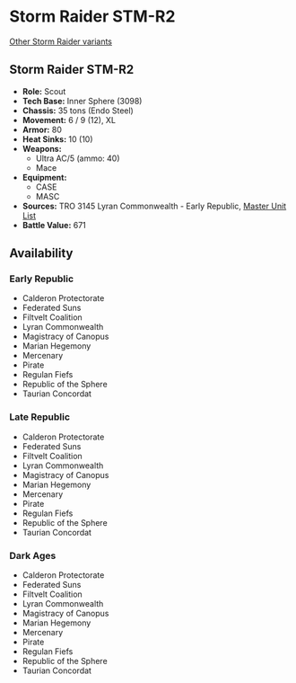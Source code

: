 # Storm Raider STM-R2

[Other Storm Raider variants](../storm_raider.md)

## Storm Raider STM-R2
- **Role:** Scout
- **Tech Base:** Inner Sphere (3098)
- **Chassis:** 35 tons (Endo Steel)
- **Movement:** 6 / 9 (12), XL
- **Armor:** 80
- **Heat Sinks:** 10 (10)
- **Weapons:**
  - Ultra AC/5 (ammo: 40)
  - Mace
- **Equipment:**
  - CASE
  - MASC
- **Sources:** TRO 3145 Lyran Commonwealth - Early Republic, [Master Unit List](http://masterunitlist.info/Unit/Details/6616/storm-raider-stm-r2)
- **Battle Value:** 671

## Availability

### Early Republic
- Calderon Protectorate
- Federated Suns
- Filtvelt Coalition
- Lyran Commonwealth
- Magistracy of Canopus
- Marian Hegemony
- Mercenary
- Pirate
- Regulan Fiefs
- Republic of the Sphere
- Taurian Concordat

### Late Republic
- Calderon Protectorate
- Federated Suns
- Filtvelt Coalition
- Lyran Commonwealth
- Magistracy of Canopus
- Marian Hegemony
- Mercenary
- Pirate
- Regulan Fiefs
- Republic of the Sphere
- Taurian Concordat

### Dark Ages
- Calderon Protectorate
- Federated Suns
- Filtvelt Coalition
- Lyran Commonwealth
- Magistracy of Canopus
- Marian Hegemony
- Mercenary
- Pirate
- Regulan Fiefs
- Republic of the Sphere
- Taurian Concordat

